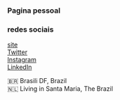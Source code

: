 ### Pagina pessoal

### redes sociais 

[site](https://beacons.ai/eumayron) <br>
[Twitter](https://twitter.com/MyMalaquias) <br>
[Instagram](https://www.instagram.com/eumayronn/) <br>
[LinkedIn](https://www.linkedin.com/in/lucasmontano/) <br>

🇧🇷 Brasili DF, Brazil <br>
🇳🇱 Living in Santa Maria, The Brazil <br>
